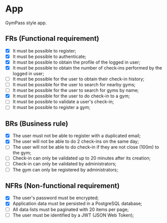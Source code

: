 # App

GymPass style app.

## FRs (Functional requirement)

- [x] It must be possible to register;
- [x] It must be possible to authenticate;
- [x] It must be possible to obtain the profile of the logged in user;
- [x] It must be possible to obtain the number of check-ins performed by the logged in user;
- [ ] It must be possible for the user to obtain their check-in history;
- [ ] It must be possible for the user to search for nearby gyms;
- [ ] It must be possible for the user to search for gyms by name;
- [x] It must be possible for the user to do check-in to a gym;
- [ ] It must be possible to validate a user's check-in;
- [ ] It must be possible to register a gym;

## BRs (Business rule)

- [x] The user must not be able to register with a duplicated email;
- [x] The user will not be able to do 2 check-ins on the same day;
- [ ] The user will not be able to do check-in if they are not close (100m) to the gym;
- [ ] Check-in can only be validated up to 20 minutes after its creation;
- [ ] Check-in can only be validated by administrators;
- [ ] The gym can only be registered by administrators;

## NFRs (Non-functional requirement)

- [x] The user's password must be encrypted;
- [x] Application data must be persisted in a PostgreSQL database;
- [ ] All data lists must be paginated with 20 items per page;
- [ ] The user must be identified by a JWT (JSON Web Token);

